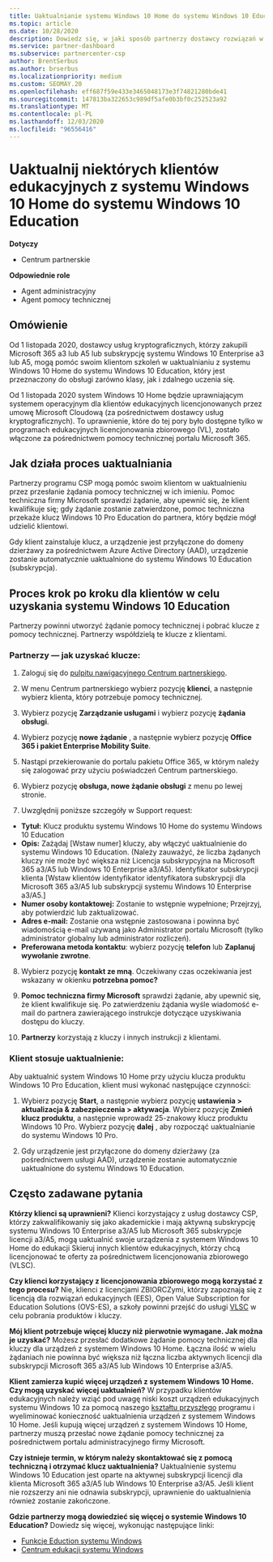 ```yaml
---
title: Uaktualnianie systemu Windows 10 Home do systemu Windows 10 Education
ms.topic: article
ms.date: 10/28/2020
description: Dowiedz się, w jaki sposób partnerzy dostawcy rozwiązań w chmurze mogą uaktualnić niektórych klientów edukacyjnych z systemu Windows 10 Home do systemu Windows 10 Education
ms.service: partner-dashboard
ms.subservice: partnercenter-csp
author: BrentSerbus
ms.author: brserbus
ms.localizationpriority: medium
ms.custom: SEOMAY.20
ms.openlocfilehash: eff687f59e433e3465048173e3f74821280bde41
ms.sourcegitcommit: 147813ba322653c989df5afe0b3bf0c252523a92
ms.translationtype: MT
ms.contentlocale: pl-PL
ms.lasthandoff: 12/03/2020
ms.locfileid: "96556416"
---
```

# <a name="upgrade-some-education-customers-from-windows-10-home-to-windows-10-education"></a>Uaktualnij niektórych klientów edukacyjnych z systemu Windows 10 Home do systemu Windows 10 Education

**Dotyczy**

- Centrum partnerskie

**Odpowiednie role**

- Agent administracyjny
- Agent pomocy technicznej

## <a name="overview"></a>Omówienie

Od 1 listopada 2020, dostawcy usług kryptograficznych, którzy zakupili Microsoft 365 a3 lub A5 lub subskrypcję systemu Windows 10 Enterprise a3 lub A5, mogą pomóc swoim klientom szkoleń w uaktualnianiu z systemu Windows 10 Home do systemu Windows 10 Education, który jest przeznaczony do obsługi zarówno klasy, jak i zdalnego uczenia się.

Od 1 listopada 2020 system Windows 10 Home będzie uprawniającym systemem operacyjnym dla klientów edukacyjnych licencjonowanych przez umowę Microsoft Cloudową (za pośrednictwem dostawcy usług kryptograficznych). To uprawnienie, które do tej pory było dostępne tylko w programach edukacyjnych licencjonowania zbiorowego (VL), zostało włączone za pośrednictwem pomocy technicznej portalu Microsoft 365. 

## <a name="how-the-upgrade-process-works"></a>Jak działa proces uaktualniania

Partnerzy programu CSP mogą pomóc swoim klientom w uaktualnieniu przez przesłanie żądania pomocy technicznej w ich imieniu. Pomoc techniczna firmy Microsoft sprawdzi żądanie, aby upewnić się, że klient kwalifikuje się; gdy żądanie zostanie zatwierdzone, pomoc techniczna przekaże klucz Windows 10 Pro Education do partnera, który będzie mógł udzielić klientowi.

Gdy klient zainstaluje klucz, a urządzenie jest przyłączone do domeny dzierżawy za pośrednictwem Azure Active Directory (AAD), urządzenie zostanie automatycznie uaktualnione do systemu Windows 10 Education (subskrypcja).   

## <a name="step-by-step-process-for-customers-to-get-windows-10-education"></a>Proces krok po kroku dla klientów w celu uzyskania systemu Windows 10 Education

Partnerzy powinni utworzyć żądanie pomocy technicznej i pobrać klucze z pomocy technicznej. Partnerzy współdzielą te klucze z klientami.

### <a name="partners--how-to-get-the-keys"></a>Partnerzy — jak uzyskać klucze:

1. Zaloguj się do [pulpitu nawigacyjnego Centrum partnerskiego](https://partner.microsoft.com/dashboard).

2. W menu Centrum partnerskiego wybierz pozycję **klienci**, a następnie wybierz klienta, który potrzebuje pomocy technicznej.

3. Wybierz pozycję **Zarządzanie usługami** i wybierz pozycję **żądania obsługi**.

4. Wybierz pozycję **nowe żądanie** , a następnie wybierz pozycję **Office 365 i pakiet Enterprise Mobility Suite**.

5. Nastąpi przekierowanie do portalu pakietu Office 365, w którym należy się zalogować przy użyciu poświadczeń Centrum partnerskiego.

6. Wybierz pozycję **obsługa, nowe żądanie obsługi** z menu po lewej stronie.

7. Uwzględnij poniższe szczegóły w Support request:

- **Tytuł:** Klucz produktu systemu Windows 10 Home do systemu Windows 10 Education
- **Opis:** Zażądaj [Wstaw numer] kluczy, aby włączyć uaktualnienie do systemu Windows 10 Education. (Należy zauważyć, że liczba żądanych kluczy nie może być większa niż Licencja subskrypcyjna na Microsoft 365 a3/A5 lub Windows 10 Enterprise a3/A5). Identyfikator subskrypcji klienta [Wstaw klientów identyfikator identyfikatora subskrypcji dla Microsoft 365 a3/A5 lub subskrypcji systemu Windows 10 Enterprise a3/A5.]
- **Numer osoby kontaktowej:** Zostanie to wstępnie wypełnione; Przejrzyj, aby potwierdzić lub zaktualizować.
- **Adres e-mail:** Zostanie ona wstępnie zastosowana i powinna być wiadomością e-mail używaną jako Administrator portalu Microsoft (tylko administrator globalny lub administrator rozliczeń).
- **Preferowana metoda kontaktu**: wybierz pozycję **telefon** lub **Zaplanuj wywołanie zwrotne**.

8. Wybierz pozycję **kontakt ze mną**. Oczekiwany czas oczekiwania jest wskazany w okienku **potrzebna pomoc?**

9. **Pomoc techniczna firmy Microsoft** sprawdzi żądanie, aby upewnić się, że klient kwalifikuje się. Po zatwierdzeniu żądania wyśle wiadomość e-mail do partnera zawierającego instrukcje dotyczące uzyskiwania dostępu do kluczy.

10. **Partnerzy** korzystają z kluczy i innych instrukcji z klientami.

### <a name="customer-applies-the-upgrade"></a>Klient stosuje uaktualnienie:

Aby uaktualnić system Windows 10 Home przy użyciu klucza produktu Windows 10 Pro Education, klient musi wykonać następujące czynności:  

1. Wybierz pozycję **Start**, a następnie wybierz pozycję **ustawienia > aktualizacja & zabezpieczenia > aktywacja**. Wybierz pozycję **Zmień klucz produktu**, a następnie wprowadź 25-znakowy klucz produktu Windows 10 Pro. Wybierz pozycję **dalej** , aby rozpocząć uaktualnianie do systemu Windows 10 Pro.

2. Gdy urządzenie jest przyłączone do domeny dzierżawy (za pośrednictwem usługi AAD), urządzenie zostanie automatycznie uaktualnione do systemu Windows 10 Education.  

## <a name="frequently-asked-questions"></a>Często zadawane pytania

**Którzy klienci są uprawnieni?**
Klienci korzystający z usług dostawcy CSP, którzy zakwalifikowaniy się jako akademickie i mają aktywną subskrypcję systemu Windows 10 Enterprise a3/A5 lub Microsoft 365 subskrypcje licencji a3/A5, mogą uaktualnić swoje urządzenia z systemem Windows 10 Home do edukacji Skieruj innych klientów edukacyjnych, którzy chcą licencjonować te oferty za pośrednictwem licencjonowania zbiorowego (VLSC).

**Czy klienci korzystający z licencjonowania zbiorowego mogą korzystać z tego procesu?**
Nie, klienci z licencjami ZBIORCZymi, którzy zapoznają się z licencją dla rozwiązań edukacyjnych (EES), Open Value Subscription for Education Solutions (OVS-ES), a szkoły powinni przejść do usługi [VLSC](https://www.microsoft.com/Licensing/servicecenter/default.aspx) w celu pobrania produktów i kluczy. 

**Mój klient potrzebuje więcej kluczy niż pierwotnie wymagane. Jak można je uzyskać?**
Możesz przesłać dodatkowe żądanie pomocy technicznej dla kluczy dla urządzeń z systemem Windows 10 Home. Łączna ilość w wielu żądaniach nie powinna być większa niż łączna liczba aktywnych licencji dla subskrypcji Microsoft 365 a3/A5 lub Windows 10 Enterprise a3/A5.

**Klient zamierza kupić więcej urządzeń z systemem Windows 10 Home. Czy mogą uzyskać więcej uaktualnień?**
W przypadku klientów edukacyjnych należy wziąć pod uwagę niski koszt urządzeń edukacyjnych systemu Windows 10 za pomocą naszego [kształtu przyszłego](https://www.microsoft.com/education/products/windows/shapethefuture.aspx) programu i wyeliminować konieczność uaktualnienia urządzeń z systemem Windows 10 Home. Jeśli kupują więcej urządzeń z systemem Windows 10 Home, partnerzy muszą przesłać nowe żądanie pomocy technicznej za pośrednictwem portalu administracyjnego firmy Microsoft.

**Czy istnieje termin, w którym należy skontaktować się z pomocą techniczną i otrzymać klucz uaktualnienia?**
Uaktualnienie systemu Windows 10 Education jest oparte na aktywnej subskrypcji licencji dla klienta Microsoft 365 a3/A5 lub Windows 10 Enterprise a3/A5. Jeśli klient nie rozszerzy ani nie odnawia subskrypcji, uprawnienie do uaktualnienia również zostanie zakończone.

**Gdzie partnerzy mogą dowiedzieć się więcej o systemie Windows 10 Education?**
Dowiedz się więcej, wykonując następujące linki:

- [Funkcje Eduction systemu Windows](https://www.microsoft.com/education/products/windows/features)
- [Centrum edukacji systemu Windows](/education/windows/)